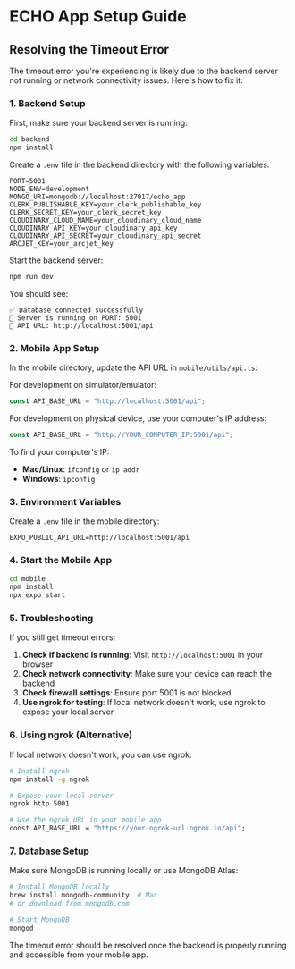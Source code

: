 # ECHO App Setup Guide

## Resolving the Timeout Error

The timeout error you're experiencing is likely due to the backend server not running or network connectivity issues. Here's how to fix it:

### 1. Backend Setup

First, make sure your backend server is running:

```bash
cd backend
npm install
```

Create a `.env` file in the backend directory with the following variables:

```env
PORT=5001
NODE_ENV=development
MONGO_URI=mongodb://localhost:27017/echo_app
CLERK_PUBLISHABLE_KEY=your_clerk_publishable_key
CLERK_SECRET_KEY=your_clerk_secret_key
CLOUDINARY_CLOUD_NAME=your_cloudinary_cloud_name
CLOUDINARY_API_KEY=your_cloudinary_api_key
CLOUDINARY_API_SECRET=your_cloudinary_api_secret
ARCJET_KEY=your_arcjet_key
```

Start the backend server:

```bash
npm run dev
```

You should see:
```
✅ Database connected successfully
🚀 Server is running on PORT: 5001
📱 API URL: http://localhost:5001/api
```

### 2. Mobile App Setup

In the mobile directory, update the API URL in `mobile/utils/api.ts`:

For development on simulator/emulator:
```typescript
const API_BASE_URL = "http://localhost:5001/api";
```

For development on physical device, use your computer's IP address:
```typescript
const API_BASE_URL = "http://YOUR_COMPUTER_IP:5001/api";
```

To find your computer's IP:
- **Mac/Linux**: `ifconfig` or `ip addr`
- **Windows**: `ipconfig`

### 3. Environment Variables

Create a `.env` file in the mobile directory:

```env
EXPO_PUBLIC_API_URL=http://localhost:5001/api
```

### 4. Start the Mobile App

```bash
cd mobile
npm install
npx expo start
```

### 5. Troubleshooting

If you still get timeout errors:

1. **Check if backend is running**: Visit `http://localhost:5001` in your browser
2. **Check network connectivity**: Make sure your device can reach the backend
3. **Check firewall settings**: Ensure port 5001 is not blocked
4. **Use ngrok for testing**: If local network doesn't work, use ngrok to expose your local server

### 6. Using ngrok (Alternative)

If local network doesn't work, you can use ngrok:

```bash
# Install ngrok
npm install -g ngrok

# Expose your local server
ngrok http 5001

# Use the ngrok URL in your mobile app
const API_BASE_URL = "https://your-ngrok-url.ngrok.io/api";
```

### 7. Database Setup

Make sure MongoDB is running locally or use MongoDB Atlas:

```bash
# Install MongoDB locally
brew install mongodb-community  # Mac
# or download from mongodb.com

# Start MongoDB
mongod
```

The timeout error should be resolved once the backend is properly running and accessible from your mobile app. 